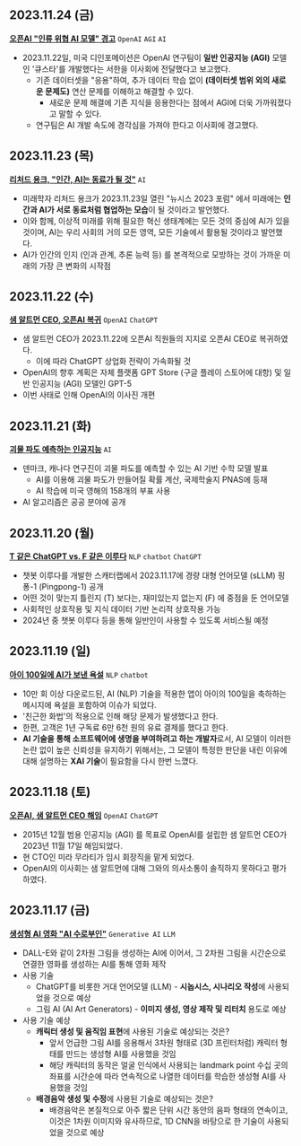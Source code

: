## 2023.11.24 (금)
**[오픈AI "인류 위협 AI 모델" 경고](https://n.news.naver.com/mnews/article/092/0002312648)** ```OpenAI``` ```AGI``` ```AI```

* 2023.11.22일, 미국 디인포메이션은 OpenAI 연구팀이 **일반 인공지능 (AGI)** 모델인 '큐스타'를 개발했다는 서한을 이사회에 전달했다고 보고했다.
  * 기존 데이터셋을 "응용"하여, 추가 데이터 학습 없이 **(데이터셋 범위 외의 새로운 문제도)** 연산 문제를 이해하고 해결할 수 있다.
    * 새로운 문제 해결에 기존 지식을 응용한다는 점에서 AGI에 더욱 가까워졌다고 말할 수 있다. 
  * 연구팀은 AI 개발 속도에 경각심을 가져야 한다고 이사회에 경고했다.

## 2023.11.23 (목)
**[리처드 용크, "인간, AI는 동료가 될 것"](https://n.news.naver.com/mnews/article/003/0012226776?sid=105)** ```AI```

* 미래학자 리처드 용크가 2023.11.23일 열린 "뉴시스 2023 포럼" 에서 미래에는 **인간과 AI가 서로 동료처럼 협업하는 모습**이 될 것이라고 발언했다.
* 이와 함께, 이상적 미래를 위해 필요한 혁신 생태계에는 모든 것의 중심에 AI가 있을 것이며, AI는 우리 사회의 거의 모든 영역, 모든 기술에서 활용될 것이라고 발언했다.
* AI가 인간의 인지 (인과 관계, 추론 능력 등) 를 본격적으로 모방하는 것이 가까운 미래의 가장 큰 변화의 시작점

## 2023.11.22 (수)
**[샘 알트먼 CEO, 오픈AI 복귀](https://n.news.naver.com/mnews/article/003/0012225679?sid=105)** ```OpenAI``` ```ChatGPT```

* 샘 알트먼 CEO가 2023.11.22에 오픈AI 직원들의 지지로 오픈AI CEO로 복귀하였다.
  * 이에 따라 ChatGPT 상업화 전략이 가속화될 것
* OpenAI의 향후 계획은 자체 플랫폼 GPT Store (구글 플레이 스토어에 대항) 및 일반 인공지능 (AGI) 모델인 GPT-5
* 이번 사태로 인해 OpenAI의 이사진 개편

## 2023.11.21 (화)
**[괴물 파도 예측하는 인공지능](https://n.news.naver.com/mnews/article/421/0007188225)** ```AI```

* 덴마크, 캐나다 연구진이 괴물 파도를 예측할 수 있는 AI 기반 수학 모델 발표
  * AI를 이용해 괴물 파도가 만들어질 확률 계산, 국제학술지 PNAS에 등재
  * AI 학습에 미국 영해의 158개의 부표 사용
* AI 알고리즘은 공공 분야에 공개

## 2023.11.20 (월)
**[T 같은 ChatGPT vs. F 같은 이루다](https://www.aitimes.com/news/articleView.html?idxno=155278)** ```NLP``` ```chatbot``` ```ChatGPT```

* 챗봇 이루다를 개발한 스캐터랩에서 2023.11.17에 경량 대형 언어모델 (sLLM) 핑퐁-1 (Pingpong-1) 공개
* 어떤 것이 맞는지 틀린지 (T) 보다는, 재미있는지 없는지 (F) 에 중점을 둔 언어모델
* 사회적인 상호작용 및 지식 데이터 기반 논리적 상호작용 가능
* 2024년 중 챗봇 이루다 등을 통해 일반인이 사용할 수 있도록 서비스될 예정

## 2023.11.19 (일)
**[아이 100일에 AI가 보낸 욕설](https://n.news.naver.com/mnews/article/056/0011605160?sid=102)** ```NLP``` ```chatbot```

* 10만 회 이상 다운로드된, AI (NLP) 기술을 적용한 앱이 아이의 100일을 축하하는 메시지에 욕설을 포함하여 이슈가 되었다.
* '친근한 화법'의 적용으로 인해 해당 문제가 발생했다고 한다.
* 한편, 고객은 1년 구독료 6만 6천 원의 유료 결제를 했다고 한다.
* **AI 기술을 통해 소프트웨어에 생명을 부여하려고 하는 개발자**로서, AI 모델이 이러한 논란 없이 높은 신뢰성을 유지하기 위해서는, 그 모델이 특정한 판단을 내린 이유에 대해 설명하는 **XAI 기술**이 필요함을 다시 한번 느꼈다.

## 2023.11.18 (토)
**[오픈AI, 샘 알트먼 CEO 해임](https://n.news.naver.com/mnews/article/215/0001134958?sid=101)** ```OpenAI``` ```ChatGPT```

* 2015년 12월 범용 인공지능 (AGI) 를 목표로 OpenAI를 설립한 샘 알트먼 CEO가 2023년 11월 17일 해임되었다.
* 현 CTO인 미라 무라티가 임시 회장직을 맡게 되었다.
* OpenAI의 이사회는 샘 알트먼에 대해 그와의 의사소통이 솔직하지 못하다고 평가하였다.

## 2023.11.17 (금)
**[생성형 AI 영화 "AI 수로부인"](https://n.news.naver.com/mnews/article/243/0000052898?sid=105)** ```Generative AI``` ```LLM```

* DALL-E와 같이 2차원 그림을 생성하는 AI에 이어서, 그 2차원 그림을 시간순으로 연결한 영화를 생성하는 AI를 통해 영화 제작
* 사용 기술
  * ChatGPT를 비롯한 거대 언어모델 (LLM) - **시놉시스, 시나리오 작성**에 사용되었을 것으로 예상
  * 그림 AI (AI Art Generators) - **이미지 생성, 영상 제작 및 리터치** 용도로 예상
* 사용 기술 예상
  * **캐릭터 생성 및 움직임 표현**에 사용된 기술로 예상되는 것은?
    * 앞서 언급한 그림 AI를 응용해서 3차원 형태로 (3D 프린터처럼) 캐릭터 형태를 만드는 생성형 AI를 사용했을 것임
    * 해당 캐릭터의 동작은 얼굴 인식에서 사용되는 landmark point 수십 곳의 좌표를 시간순에 따라 연속적으로 나열한 데이터를 학습한 생성형 AI를 사용했을 것임 
  * **배경음악 생성 및 수정**에 사용된 기술로 예상되는 것은?
    * 배경음악은 본질적으로 아주 짧은 단위 시간 동안의 음파 형태의 연속이고, 이것은 1차원 이미지와 유사하므로, 1D CNN을 바탕으로 한 기술이 사용되었을 것으로 예상 
